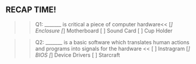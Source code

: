 ## RECAP TIME!

>>Q1: _______ is critical a piece of computer hardware<<
[*] Enclosure
[*] Motherboard
[ ] Sound Card
[ ] Cup Holder

>>Q2: _______ is a basic software which translates human actions and programs into signals for the hardware <<
[ ] Instragram
[*] BIOS
[*] Device Drivers
[ ] Starcraft
